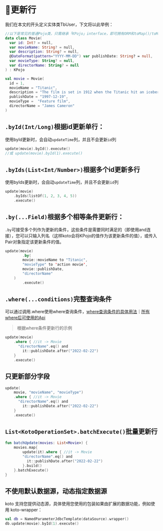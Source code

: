 # 🔖更新行

我们在本文的开头定义实体类TbUser，下文将以此举例：

```kotlin
//以下是常见的普通Pojo类，只需继承「KPojo」interface，即可拥有ORM和toMap()/toMutableMap()的能力
data class Movie(
  var id: Int? = null,
  var movieName: String? = null,
  var description: String? = null,
  @DateFormat(pattern="YYYY-MM-DD") var publishDate: String? = null,
  var movieType: String? = null,
  var directorName: String? = null
) : KPojo

val movie = Movie(
  id = 1,
  movieName = "Titanic", 
  description = "The film is set in 1912 when the Titanic hit an iceberg and sank on its maiden voyage. It tells the story of two people from different classes, jack and Ruth, who abandon their worldly prejudices and fall in love. Jack finally gives up his life to Ruth's touching story.", 
  publishDate = "1997-12-19", 
  movieType =  "Feature film",
  directorName = "James Cameron"
)
```

## `.byId(Int/Long)`根据id更新单行：

使用byId更新时，会自动`updateTime`列，并且不会更新`id`列

```kotlin
update(movie).byId().execute()
//或 update(movie).byId(1).execute()
```



## `.byIds(List<Int/Number>)`根据多个id更新多行

使用byIds更新时，会自动`updateTime`列，并且不会更新`id`列

```kotlin
update(movie)
    .byIds(listOf(1, 2, 3, 4, 5))
    .execute()
```



## `.by(...Field)`根据多个相等条件更新行：

`.by`可接受多个列作为更新的条件，这些条件是需要同时满足的（即使用and连接），您可以只输入列名（这样koto会将KPojo的值作为该更新条件的值），或传入Pair对象指定该更新条件的值。

```kotlin
update(movie)
		.by(
        movie::movieName to "Titanic",
        "movieType" to 'action movie',
        movie::publishDate,
        "directorName"
    )
		.execute()
```



## `.where(...conditions)`完整查询条件

可以通过调用.where使用where查询条件，[where查询条件的具体用法](where.md)｜<a href="/#/zh-cn/where?id=where-api">所有where后可使用的Api</a>

> 根据where条件更新行的示例

```kotlin
update(movie)
    .where { //it -> Movie
      "directorName".eq() and
      	it::publishDate.after("2022-02-22")
    } 
    .execute()
```



## 只更新部分字段

```kotlin
update(
    movie, "movieName", "movieType")
    .where { //it -> Movie
      "directorName".eq() and
      	it::publishDate.after("2022-02-22")
    }
    .execute()
```



## `List<KotoOperationSet>.batchExecute()`批量更新行

```kotlin
fun batchUpdate(movies: List<Movie>) {
    movies.map{
        update(it).where { //it -> Movie
        "directorName".eq() and
          it::publishDate.after("2022-02-22")
        }.build()
    }.batchExecute()
}
```



## 不使用默认数据源，动态指定数据源

koto 支持您提供动态源，具体使用您使用的包装如果由扩展的数据功能，例如使用 koto-wrapper：

```kotlin
val db = NamedParameterJdbcTemplate(dataSource).wrapper()
db.update(movie).byId(1).execute()
```

